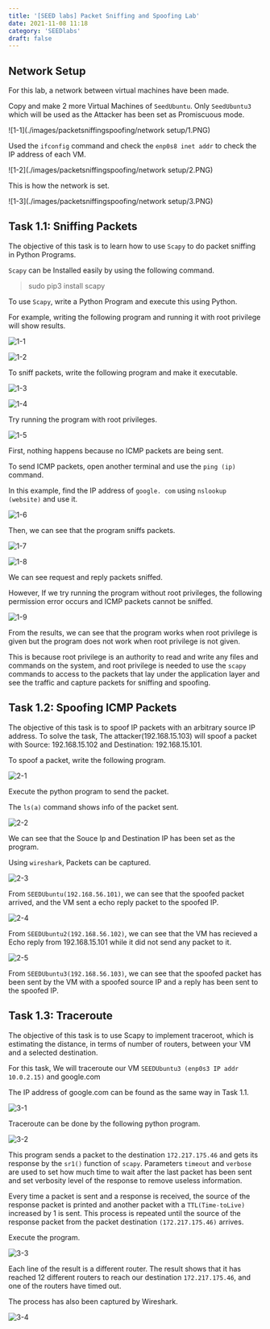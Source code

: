 ```yaml
---
title: '[SEED labs] Packet Sniffing and Spoofing Lab'
date: 2021-11-08 11:18
category: 'SEEDlabs'
draft: false
---
```


## Network Setup

For this lab, a network between virtual machines have been made.

Copy and make 2 more Virtual Machines of `SeedUbuntu`. Only `SeedUbuntu3` which will be used as the Attacker has been set as Promiscuous mode.

![1-1](./images/packetsniffingspoofing/network setup/1.PNG)

Used the `ifconfig` command and check the `enp0s8 inet addr` to check the IP address of each VM.

![1-2](./images/packetsniffingspoofing/network setup/2.PNG)

This is how the network is set.

![1-3](./images/packetsniffingspoofing/network setup/3.PNG)

## Task 1.1: Sniffing Packets

The objective of this task is to learn how to use `Scapy` to do packet sniffing in Python Programs.

`Scapy` can be Installed easily by using the following command.

> sudo pip3 install scapy

To use `Scapy`, write a Python Program and execute this using Python.

For example, writing the following program and running it with root privilege will show results.

![1-1](./images/packetsniffingspoofing/task1/1.PNG)

![1-2](./images/packetsniffingspoofing/task1/2.PNG)

To sniff packets, write the following program and make it executable.

![1-3](./images/packetsniffingspoofing/task1/3.PNG)

![1-4](./images/packetsniffingspoofing/task1/4.PNG)

Try running the program with root privileges.

![1-5](./images/packetsniffingspoofing/task1/5.PNG)

First, nothing happens because no ICMP packets are being sent.

To send ICMP packets, open another terminal and use the `ping (ip)` command.

In this example, find the IP address of `google. com` using `nslookup (website)` and use it.

![1-6](./images/packetsniffingspoofing/task1/6.PNG)

Then, we can see that the program sniffs packets.

![1-7](./images/packetsniffingspoofing/task1/7.PNG)

![1-8](./images/packetsniffingspoofing/task1/8.PNG)

We can see request and reply packets sniffed.

However, If we try running the program without root privileges, the following permission error occurs and ICMP packets cannot be sniffed.

![1-9](./images/packetsniffingspoofing/task1/9.PNG)

From the results, we can see that the program works when root privilege is given but the program does not work when root privilege is not given.

This is because root privilege is an authority to read and write any files and commands on the system, and root privilege is needed to use the `scapy` commands to access to the packets that lay under the application layer and see the traffic and capture packets for sniffing and spoofing.

## Task 1.2: Spoofing ICMP Packets

The objective of this task is to spoof IP packets with an arbitrary source IP address. To solve the task, The attacker(192.168.15.103) will spoof a packet with Source: 192.168.15.102 and Destination: 192.168.15.101.

To spoof a packet, write the following program.

![2-1](./images/packetsniffingspoofing/task2/1.PNG)

Execute the python program to send the packet.

The `ls(a)` command shows info of the packet sent.

![2-2](./images/packetsniffingspoofing/task2/2.PNG)

We can see that the Souce Ip and Destination IP has been set as the program.

Using `wireshark`, Packets can be captured.

![2-3](./images/packetsniffingspoofing/task2/3.PNG)

From `SEEDUbuntu(192.168.56.101)`, we can see that the spoofed packet arrived, and the VM sent a echo reply packet to the spoofed IP.

![2-4](./images/packetsniffingspoofing/task2/4.PNG)

From `SEEDUbuntu2(192.168.56.102)`, we can see that the VM has recieved a Echo reply from 192.168.15.101 while it did not send any packet to it.

![2-5](./images/packetsniffingspoofing/task2/5.PNG)

From `SEEDUbuntu3(192.168.56.103)`, we can see that the spoofed packet has been sent by the VM with a spoofed source IP and a reply has been sent to the spoofed IP.

## Task 1.3: Traceroute

The objective of this task is to use Scapy to implement traceroot, which is estimating the distance, in terms of number of routers, between your VM and a selected destination.

For this task, We will traceroute our VM `SEEDUbuntu3 (enp0s3 IP addr 10.0.2.15)` and google.com

The IP address of google.com can be found as the same way in Task 1.1.

![3-1](./images/packetsniffingspoofing/task3/1.PNG)

Traceroute can be done by the following python program.

![3-2](./images/packetsniffingspoofing/task3/2.PNG)

This program sends a packet to the destination `172.217.175.46` and gets its response by the `sr1()` function of `scapy`. Parameters `timeout` and `verbose` are used to set how much time to wait after the last packet has been sent and set verbosity level of the response to remove useless information.

Every time a packet is sent and a response is received, the source of the response packet is printed and another packet with a `TTL(Time-toLive)` increased by 1 is sent. This process is repeated until the source of the response packet from the packet destination `(172.217.175.46)` arrives.

Execute the program.

![3-3](./images/packetsniffingspoofing/task3/3.PNG)

Each line of the result is a different router. The result shows that it has reached 12 different routers to reach our destination `172.217.175.46`, and one of the routers have timed out.

The process has also been captured by Wireshark.

![3-4](./images/packetsniffingspoofing/task3/4.PNG)
